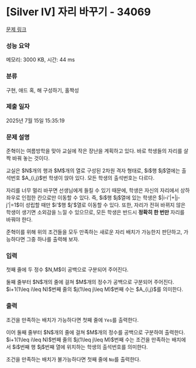 # [Silver IV] 자리 바꾸기 - 34069 

[문제 링크](https://www.acmicpc.net/problem/34069) 

### 성능 요약

메모리: 3000 KB, 시간: 44 ms

### 분류

구현, 애드 혹, 해 구성하기, 홀짝성

### 제출 일자

2025년 7월 15일 15:35:19

### 문제 설명

<p>준혁이는 여름방학을 맞아 교실에 작은 장난을 계획하고 있다. 바로 학생들의 자리를 살짝 바꿔 놓는 것이다.</p>

<p>교실은 $N$개의 행과 $M$개의 열로 구성된 2차원 격자 형태로, $i$행 $j$열에는 출석번호 $A_{i,j}$번 학생이 앉아 있다. 모든 학생의 출석번호는 다르다.</p>

<p>자리를 너무 멀리 바꾸면 선생님에게 들킬 수 있기 때문에, 학생은 자신의 자리에서 상하좌우로 인접한 칸으로만 이동할 수 있다. 즉, $i$행 $j$열에 있는 학생은 $|i-i'|+|j-j'|=1$이 성립할 때만 $i'$행 $j'$열로 이동할 수 있다. 또한, 자리가 전혀 바뀌지 않은 학생이 생기면 소외감을 느낄 수 있으므로, 모든 학생은 반드시 <strong>정확히 한 번만</strong> 자리를 바꿔야 한다.</p>

<p>준혁이를 위해 위의 조건들을 모두 만족하는 새로운 자리 배치가 가능한지 판단하고, 가능하다면 그중 하나를 출력해 보자.</p>

### 입력 

 <p>첫째 줄에 두 정수 $N,M$이 공백으로 구분되어 주어진다.</p>

<p>둘째 줄부터 $N$개의 줄에 걸쳐 $M$개의 정수가 공백으로 구분되어 주어진다. $i+1(1\leq i\leq N)$번째 줄의 $j(1\leq j\leq M)$번째 수는 $A_{i,j}$를 의미한다.</p>

### 출력 

 <p>조건을 만족하는 배치가 가능하다면 첫째 줄에 <code>Yes</code>를 출력한다.</p>

<p>이어 둘째 줄부터 $N$개의 줄에 걸쳐 $M$개의 정수를 공백으로 구분하여 출력한다. $i+1(1\leq i\leq N)$번째 줄의 $j(1\leq j\leq M)$번째 수는 조건을 만족하는 배치에서 $i$번째 행 $j$번째 열에 위치하는 학생의 출석번호를 의미한다.</p>

<p>조건을 만족하는 배치가 불가능하다면 첫째 줄에 <code>No</code>를 출력한다.</p>

